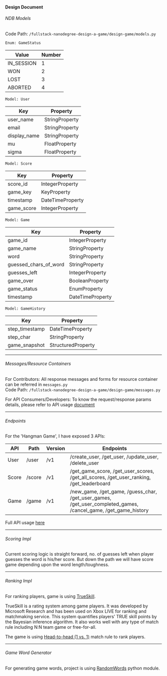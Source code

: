 #### Design Document

###### NDB Models

Code Path: `/fullstack-nanodegree-design-a-game/design-game/models.py`

`Enum: GameStatus`

| Value | Number | 
|---|---|
| IN_SESSION | 1 |
| WON | 2 |
| LOST | 3 |
| ABORTED | 4 |

`Model: User`

| Key | Property |
|---|---|
| user_name | StringProperty |
| email | StringProperty |
| display_name | StringProperty |
| mu | FloatProperty |
| sigma | FloatProperty |

`Model: Score`

| Key | Property |
|---|---|
| score_id | IntegerProperty |
| game_key | KeyProperty |
| timestamp | DateTimeProperty |
| game_score | IntegerProperty |

`Model: Game`

| Key | Property |
|---|---|
| game_id | IntegerProperty |
| game_name | StringProperty |
| word | StringProperty |
| guessed_chars_of_word | StringProperty |
| guesses_left | IntegerProperty |
| game_over | BooleanProperty |
| game_status | EnumProperty |
| timestamp | DateTimeProperty |

`Model: GameHistory`

| Key | Property |
|---|---|
| step_timestamp | DateTimeProperty |
| step_char | StringProperty |
| game_snapshot | StructuredProperty |


---


###### Messages/Resource Containers

For Contributors:
All response messages and forms for resource container can be referred in `messages.py`  
Code Path: `/fullstack-nanodegree-design-a-game/design-game/messages.py`

For API Consumers/Developers:
To know the request/response params details, please refer to API usage [document](docs/api_usage.md)

---


###### Endpoints

For the 'Hangman Game', I have exposed 3 APIs:

| API | Path | Version | Endpoints |
|---|---|---|---|
| User | /user | /v1 | /create_user, /get_user, /update_user, /delete_user |
| Score | /score | /v1 | /get_game_score, /get_user_scores, /get_all_scores, /get_user_ranking, /get_leaderboard |
| Game | /game | /v1 | /new_game, /get_game, /guess_char, /get_user_games, /get_user_completed_games, /cancel_game, /get_game_history |

Full API usage [here](api_usage.md)

---


###### Scoring Impl

Current scoring logic is straight forward, no. of guesses left when player guesses the word is his/her score. But down the path we will have score game depending upon the word length/toughness.

---


###### Ranking Impl

For ranking players, game is using [TrueSkill](http://trueskill.org/). 

TrueSkill is a rating system among game players. It was developed by Microsoft Research and has been used on Xbox LIVE for ranking and matchmaking service. This system quantifies players’ TRUE skill points by the Bayesian inference algorithm. It also works well with any type of match rule including N:N team game or free-for-all.

The game is using [Head-to-head (1 vs. 1)](http://trueskill.org/#head-to-head-1-vs-1-match-rule) match rule to rank players.


---


###### Game Word Generator

For generating game words, project is using [RandomWords](https://pypi.python.org/pypi/RandomWords/0.2.0) python module.  
